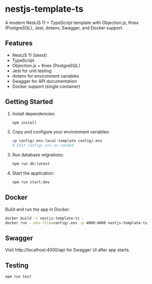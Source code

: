 # nestjs-template-ts

A modern NestJS 11 + TypeScript template with Objection.js, Knex (PostgreSQL), Jest, dotenv, Swagger, and Docker support.

## Features

- NestJS 11 (latest)
- TypeScript
- Objection.js + Knex (PostgreSQL)
- Jest for unit testing
- dotenv for environment variables
- Swagger for API documentation
- Docker support (single container)

## Getting Started

1. Install dependencies:
   ```bash
   npm install
   ```
2. Copy and configure your environment variables:
   ```bash
   cp config/.env-local-template config/.env
   # Edit config/.env as needed
   ```
3. Run database migrations:
   ```bash
   npm run db:latest
   ```
4. Start the application:
   ```bash
   npm run start:dev
   ```

## Docker

Build and run the app in Docker:

```bash
docker build -t nestjs-template-ts .
docker run --env-file=config/.env -p 4000:4000 nestjs-template-ts
```

## Swagger

Visit http://localhost:4000/api for Swagger UI after app starts.

## Testing

```bash
npm run test
```
